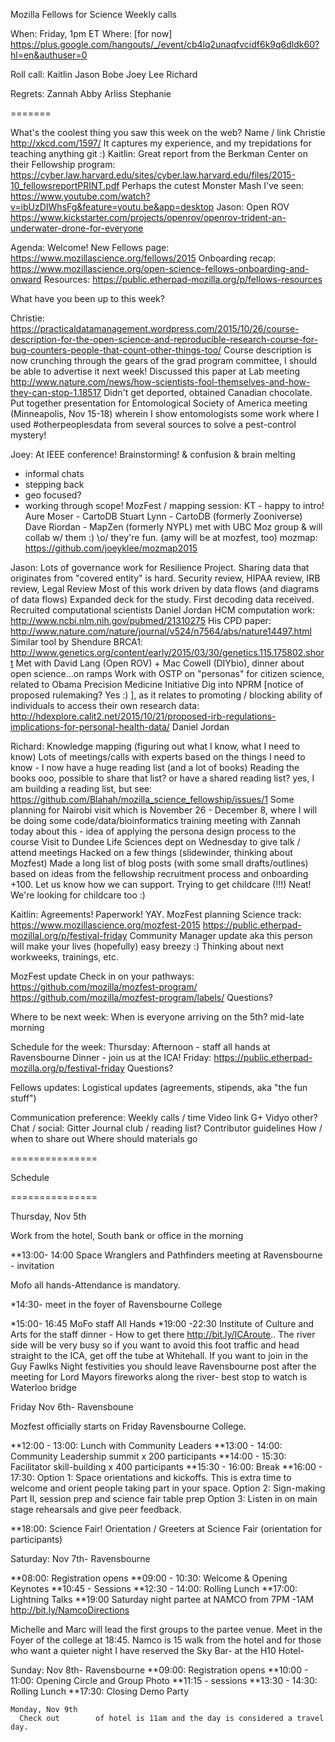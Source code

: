 Mozilla Fellows for Science
Weekly calls

When: Friday, 1pm ET
Where: [for now] https://plus.google.com/hangouts/_/event/cb4lq2unaqfvcidf6k9q6dldk60?hl=en&authuser=0


Roll call:
 Kaitlin
 Jason Bobe
 Joey Lee
 Richard

Regrets:
 Zannah
 Abby
 Arliss
 Stephanie

=======

What's the coolest thing you saw this week on the web?
Name / link
 Christie http://xkcd.com/1597/ It captures my experience, and my trepidations for teaching anything git :)
 Kaitlin:
Great report from the Berkman Center on their Fellowship program: https://cyber.law.harvard.edu/sites/cyber.law.harvard.edu/files/2015-10_fellowsreportPRINT.pdf
Perhaps the cutest Monster Mash I've seen: https://www.youtube.com/watch?v=ibUzDIWhsFg&feature=youtu.be&app=desktop
 Jason: Open ROV
https://www.kickstarter.com/projects/openrov/openrov-trident-an-underwater-drone-for-everyone

Agenda:
 Welcome!
New Fellows page: https://www.mozillascience.org/fellows/2015
Onboarding recap: https://www.mozillascience.org/open-science-fellows-onboarding-and-onward
Resources: https://public.etherpad-mozilla.org/p/fellows-resources

What have you been up to this week?

Christie:
 https://practicaldatamanagement.wordpress.com/2015/10/26/course-description-for-the-open-science-and-reproducible-research-course-for-bug-counters-people-that-count-other-things-too/
Course description is now crunching through the gears of the grad program committee, I should be able to advertise it next week!
Discussed this paper at Lab meeting http://www.nature.com/news/how-scientists-fool-themselves-and-how-they-can-stop-1.18517
Didn't get deported, obtained Canadian chocolate.
Put together presentation for Entomological Society of America meeting (Minneapolis, Nov 15-18) wherein I show entomologists some work where I used #otherpeoplesdata from several sources to solve a pest-control mystery!

Joey:
 At IEEE conference! 
Brainstorming! & confusion & brain melting
* informal chats
* stepping back
* geo focused?
* working through scope!
MozFest / mapping session:
KT - happy to intro!
Aure Moser - CartoDB
Stuart Lynn - CartoDB (formerly Zooniverse)
Dave Riordan - MapZen (formerly NYPL)
met with UBC Moz group & will collab w/ them :) \o/ they're fun. (amy will be at mozfest, too)
mozmap: https://github.com/joeyklee/mozmap2015

Jason:
Lots of governance work for Resilience Project. Sharing data that originates from "covered entity" is hard.
Security review, HIPAA review, IRB review, Legal Review
Most of this work driven by data flows (and diagrams of data flows)
Expanded deck for the study.
First decoding data received. Recruited computational scientists
Daniel Jordan
HCM computation work: http://www.ncbi.nlm.nih.gov/pubmed/21310275
His CPD paper: http://www.nature.com/nature/journal/v524/n7564/abs/nature14497.html
Similar tool by Shendure BRCA1: http://www.genetics.org/content/early/2015/03/30/genetics.115.175802.short
Met with David Lang (Open ROV) + Mac Cowell (DIYbio), dinner about open science...on ramps
Work with OSTP on "personas" for citizen science, related to Obama Precision Medicine Initiative
Dig into NPRM [notice of proposed rulemaking? Yes :) ], as it relates to promoting / blocking ability of individuals to access their own research data: 
http://hdexplore.calit2.net/2015/10/21/proposed-irb-regulations-implications-for-personal-health-data/
Daniel Jordan

Richard:
Knowledge mapping (figuring out what I know, what I need to know)
Lots of meetings/calls with experts based on the things I need to know - I now have a huge reading list (and a lot of books)
Reading the books
ooo, possible to share that list? or have a shared reading list? 
yes, I am building a reading list, but see: https://github.com/Blahah/mozilla_science_fellowship/issues/1
Some planning for Nairobi visit which is November 26 - December 8, where I will be doing some code/data/bioinformatics training
meeting with Zannah today about this - idea of applying the persona design process to the course
Visit to Dundee Life Sciences dept on Wednesday to give talk / attend meetings
Hacked on a few things (slidewinder, thinking about Mozfest)
Made a long list of blog posts (with some small drafts/outlines) based on ideas from the fellowship recruitment process and onboarding
+100. Let us know how we can support.
Trying to get childcare (!!!) Neat! We're looking for childcare too :)

Kaitlin:
Agreements! Paperwork! YAY.
MozFest planning
Science track: https://www.mozillascience.org/mozfest-2015
https://public.etherpad-mozillaI.org/p/festival-friday
Community Manager update
aka this person will make your lives (hopefully) easy breezy :)
Thinking about next workweeks, trainings, etc.


MozFest update
Check in on your pathways:
https://github.com/mozilla/mozfest-program/
https://github.com/mozilla/mozfest-program/labels/
Questions?
 
 
 

Where to be next week:
When is everyone arriving on the 5th?
mid-late morning
 
 
  
Schedule for the week:
 Thursday: 
Afternoon - staff all hands at Ravensbourne
Dinner - join us at the ICA!
Friday:
https://public.etherpad-mozilla.org/p/festival-friday
Questions? 
 
 
 

 Fellows updates:
Logistical updates (agreements, stipends, aka "the fun stuff")

 Communication preference:
Weekly calls / time
Video link
G+
Vidyo
other? 
Chat / social:
Gitter 
Journal club / reading list? 
Contributor guidelines
How / when to share out
Where should materials go



===============
    
Schedule
    
===============


    
    
Thursday,  Nov 5th
    
Work from the hotel, South bank or office in the morning
    
**13:00-  14:00 Space Wranglers and Pathfinders meeting at Ravensbourne - invitation
      
    

    
    
Mofo all hands-Attendance is mandatory.
    
*14:30- meet in the foyer of Ravensbourne College
    
*15:00- 16:45 MoFo staff All Hands
*19:00 -22:30  Institute of Culture and Arts for the staff dinner - How to get there http://bit.ly/ICAroute..
        The river side will be very busy so if you want to avoid this foot traffic and head straight to the ICA, get off the tube at Whitehall.
        If you want to join in the Guy Fawlks Night festivities you should leave Ravensbourne post after the meeting for Lord Mayors fireworks along the river- best stop to watch is Waterloo bridge 
    
    

Friday Nov 6th- Ravensboune
    
    
Mozfest officially starts on Friday Ravensbourne College.
    
**12:00 - 13:00: Lunch with Community Leaders
**13:00 - 14:00:  Community Leadership summit x 200 participants
**14:00 - 15:30: Facilitator skill-building x 400 participants
**15:30 - 16:00: Break 
**16:00 - 17:30:
             Option 1: Space orientations and kickoffs. This is extra time to welcome and orient people taking part in your space.
             Option 2: Sign-making Part II, session prep and science fair table prep
             Option 3: Listen in  on main stage rehearsals and give peer feedback. 
    
**18:00:  Science Fair!
        Orientation / Greeters at Science Fair (orientation for        participants)
    

    
    
Saturday:  Nov 7th- Ravensbourne
        
    
**08:00:        Registration opens
**09:00 - 10:30: Welcome        & Opening Keynotes
**10:45 - Sessions
**12:30          - 14:00: Rolling        Lunch
**17:00:        Lightning Talks
**19:00 Saturday night partee at NAMCO  from 7PM -1AM          http://bit.ly/NamcoDirections
    
Michelle and Marc will lead the first groups to the partee venue. Meet in the Foyer of the college at 18:45. Namco is 15 walk from the hotel and for those who want a quieter night I have reserved the Sky Bar- at the H10 Hotel-

    
    
Sunday:    Nov 8th-  Ravensbourne
**09:00: Registration opens 
**10:00 - 11:00: Opening  Circle and Group Photo
**11:15 - sessions
**13:30 - 14:30: Rolling  Lunch
**17:30: Closing  Demo Party
    

    
    Monday, Nov 9th
      Check out        of hotel is 11am and the day is considered a travel day. 

